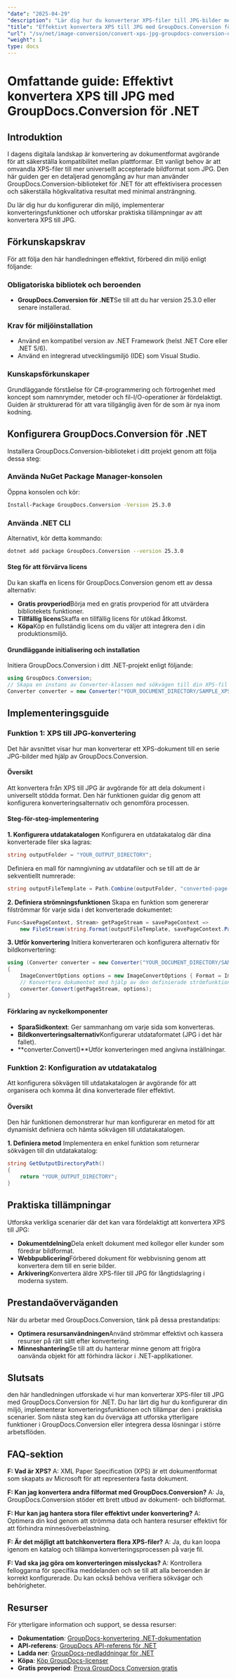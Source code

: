 ```yaml
---
"date": "2025-04-29"
"description": "Lär dig hur du konverterar XPS-filer till JPG-bilder med hjälp av GroupDocs.Conversion-biblioteket för .NET, vilket säkerställer kompatibilitet och högkvalitativa resultat."
"title": "Effektivt konvertera XPS till JPG med GroupDocs.Conversion för .NET | Guide för bildkonvertering"
"url": "/sv/net/image-conversion/convert-xps-jpg-groupdocs-conversion-dotnet/"
"weight": 1
type: docs
---
```

# Omfattande guide: Effektivt konvertera XPS till JPG med GroupDocs.Conversion för .NET

## Introduktion

I dagens digitala landskap är konvertering av dokumentformat avgörande för att säkerställa kompatibilitet mellan plattformar. Ett vanligt behov är att omvandla XPS-filer till mer universellt accepterade bildformat som JPG. Den här guiden ger en detaljerad genomgång av hur man använder GroupDocs.Conversion-biblioteket för .NET för att effektivisera processen och säkerställa högkvalitativa resultat med minimal ansträngning.

Du lär dig hur du konfigurerar din miljö, implementerar konverteringsfunktioner och utforskar praktiska tillämpningar av att konvertera XPS till JPG.

## Förkunskapskrav

För att följa den här handledningen effektivt, förbered din miljö enligt följande:

### Obligatoriska bibliotek och beroenden
- **GroupDocs.Conversion för .NET**Se till att du har version 25.3.0 eller senare installerad.

### Krav för miljöinstallation
- Använd en kompatibel version av .NET Framework (helst .NET Core eller .NET 5/6).
- Använd en integrerad utvecklingsmiljö (IDE) som Visual Studio.

### Kunskapsförkunskaper
Grundläggande förståelse för C#-programmering och förtrogenhet med koncept som namnrymder, metoder och fil-I/O-operationer är fördelaktigt. Guiden är strukturerad för att vara tillgänglig även för de som är nya inom kodning.

## Konfigurera GroupDocs.Conversion för .NET

Installera GroupDocs.Conversion-biblioteket i ditt projekt genom att följa dessa steg:

### Använda NuGet Package Manager-konsolen
Öppna konsolen och kör:
```bash
Install-Package GroupDocs.Conversion -Version 25.3.0
```

### Använda .NET CLI
Alternativt, kör detta kommando:
```bash
dotnet add package GroupDocs.Conversion --version 25.3.0
```

#### Steg för att förvärva licens
Du kan skaffa en licens för GroupDocs.Conversion genom ett av dessa alternativ:
- **Gratis provperiod**Börja med en gratis provperiod för att utvärdera bibliotekets funktioner.
- **Tillfällig licens**Skaffa en tillfällig licens för utökad åtkomst.
- **Köpa**Köp en fullständig licens om du väljer att integrera den i din produktionsmiljö.

#### Grundläggande initialisering och installation
Initiera GroupDocs.Conversion i ditt .NET-projekt enligt följande:
```csharp
using GroupDocs.Conversion;
// Skapa en instans av Converter-klassen med sökvägen till din XPS-fil
Converter converter = new Converter("YOUR_DOCUMENT_DIRECTORY/SAMPLE_XPS");
```

## Implementeringsguide

### Funktion 1: XPS till JPG-konvertering
Det här avsnittet visar hur man konverterar ett XPS-dokument till en serie JPG-bilder med hjälp av GroupDocs.Conversion.

#### Översikt
Att konvertera från XPS till JPG är avgörande för att dela dokument i universellt stödda format. Den här funktionen guidar dig genom att konfigurera konverteringsalternativ och genomföra processen.

#### Steg-för-steg-implementering
**1. Konfigurera utdatakatalogen**
Konfigurera en utdatakatalog där dina konverterade filer ska lagras:
```csharp
string outputFolder = "YOUR_OUTPUT_DIRECTORY";
```
Definiera en mall för namngivning av utdatafiler och se till att de är sekventiellt numrerade:
```csharp
string outputFileTemplate = Path.Combine(outputFolder, "converted-page-{0}.jpg");
```
**2. Definiera strömningsfunktionen**
Skapa en funktion som genererar filströmmar för varje sida i det konverterade dokumentet:
```csharp
Func<SavePageContext, Stream> getPageStream = savePageContext =>
    new FileStream(string.Format(outputFileTemplate, savePageContext.Page), FileMode.Create);
```
**3. Utför konvertering**
Initiera konverteraren och konfigurera alternativ för bildkonvertering:
```csharp
using (Converter converter = new Converter("YOUR_DOCUMENT_DIRECTORY/SAMPLE_XPS"))
{
    ImageConvertOptions options = new ImageConvertOptions { Format = ImageFileType.Jpg };
    // Konvertera dokumentet med hjälp av den definierade strömfunktionen och alternativen
    converter.Convert(getPageStream, options);
}
```
#### Förklaring av nyckelkomponenter
- **SparaSidkontext**: Ger sammanhang om varje sida som konverteras.
- **Bildkonverteringsalternativ**Konfigurerar utdataformatet (JPG i det här fallet).
- **converter.Convert()**Utför konverteringen med angivna inställningar.

### Funktion 2: Konfiguration av utdatakatalog
Att konfigurera sökvägen till utdatakatalogen är avgörande för att organisera och komma åt dina konverterade filer effektivt.

#### Översikt
Den här funktionen demonstrerar hur man konfigurerar en metod för att dynamiskt definiera och hämta sökvägen till utdatakatalogen.

**1. Definiera metod**
Implementera en enkel funktion som returnerar sökvägen till din utdatakatalog:
```csharp
string GetOutputDirectoryPath()
{
    return "YOUR_OUTPUT_DIRECTORY";
}
```
## Praktiska tillämpningar
Utforska verkliga scenarier där det kan vara fördelaktigt att konvertera XPS till JPG:
- **Dokumentdelning**Dela enkelt dokument med kollegor eller kunder som föredrar bildformat.
- **Webbpublicering**Förbered dokument för webbvisning genom att konvertera dem till en serie bilder.
- **Arkivering**Konvertera äldre XPS-filer till JPG för långtidslagring i moderna system.

## Prestandaöverväganden
När du arbetar med GroupDocs.Conversion, tänk på dessa prestandatips:
- **Optimera resursanvändningen**Använd strömmar effektivt och kassera resurser på rätt sätt efter konvertering.
- **Minneshantering**Se till att du hanterar minne genom att frigöra oanvända objekt för att förhindra läckor i .NET-applikationer.

## Slutsats
den här handledningen utforskade vi hur man konverterar XPS-filer till JPG med GroupDocs.Conversion för .NET. Du har lärt dig hur du konfigurerar din miljö, implementerar konverteringsfunktionen och tillämpar den i praktiska scenarier. Som nästa steg kan du överväga att utforska ytterligare funktioner i GroupDocs.Conversion eller integrera dessa lösningar i större arbetsflöden.

## FAQ-sektion
**F: Vad är XPS?**
A: XML Paper Specification (XPS) är ett dokumentformat som skapats av Microsoft för att representera fasta dokument.

**F: Kan jag konvertera andra filformat med GroupDocs.Conversion?**
A: Ja, GroupDocs.Conversion stöder ett brett utbud av dokument- och bildformat.

**F: Hur kan jag hantera stora filer effektivt under konvertering?**
A: Optimera din kod genom att strömma data och hantera resurser effektivt för att förhindra minnesöverbelastning.

**F: Är det möjligt att batchkonvertera flera XPS-filer?**
A: Ja, du kan loopa igenom en katalog och tillämpa konverteringsprocessen på varje fil.

**F: Vad ska jag göra om konverteringen misslyckas?**
A: Kontrollera felloggarna för specifika meddelanden och se till att alla beroenden är korrekt konfigurerade. Du kan också behöva verifiera sökvägar och behörigheter.

## Resurser
För ytterligare information och support, se dessa resurser:
- **Dokumentation**: [GroupDocs-konvertering .NET-dokumentation](https://docs.groupdocs.com/conversion/net/)
- **API-referens**: [GroupDocs API-referens för .NET](https://reference.groupdocs.com/conversion/net/)
- **Ladda ner**: [GroupDocs-nedladdningar för .NET](https://releases.groupdocs.com/conversion/net/)
- **Köpa**: [Köp GroupDocs-licenser](https://purchase.groupdocs.com/buy)
- **Gratis provperiod**: [Prova GroupDocs Conversion gratis](https://downloads.groupdocs.com/conversion/net/)